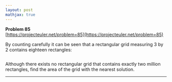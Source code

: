 ```yaml
---
layout: post
mathjax: true
---
```

**Problem 85**  
[https://projecteuler.net/problem=85](https://projecteuler.net/problem=85)

<p>By counting carefully it can be seen that a rectangular grid measuring 3 by 2 contains eighteen rectangles:</p>
<div class="center">
<img src="project/images/p085.png" class="dark_img" alt="" /></div>
<p>Although there exists no rectangular grid that contains exactly two million rectangles, find the area of the grid with the nearest solution.</p>

---
